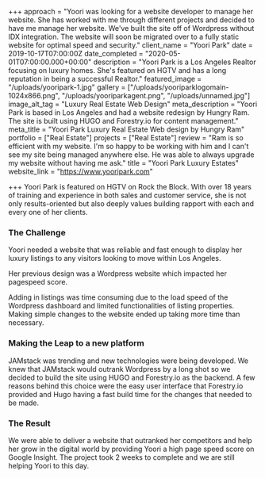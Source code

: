 +++
approach = "Yoori was looking for a website developer to manage her website. She has worked with me through different projects and decided to have me manage her website. We've built the site off of Wordpress without IDX integration. The website will soon be migrated over to a fully static website for optimal speed and security."
client_name = "Yoori Park"
date = 2019-10-17T07:00:00Z
date_completed = "2020-05-01T07:00:00.000+00:00"
description = "Yoori Park is a Los Angeles Realtor focusing on luxury homes. She's featured on HGTV and has a long reputation in being a successful Realtor."
featured_image = "/uploads/yooripark-1.jpg"
gallery = ["/uploads/yooriparklogomain-1024x866.png", "/uploads/yooriparkagent.png", "/uploads/unnamed.jpg"]
image_alt_tag = "Luxury Real Estate Web Design"
meta_description = "Yoori Park is based in Los Angeles and had a website redesign by Hungry Ram. The site is built using HUGO and Forestry.io for content management."
meta_title = "Yoori Park Luxury Real Estate Web design by Hungry Ram"
portfolio = ["Real Estate"]
projects = ["Real Estate"]
review = "Ram is so efficient with my website. I'm so happy to be working with him and I can't see my site being managed anywhere else. He was able to always upgrade my website without having me ask."
title = "Yoori Park Luxury Estates"
website_link = "https://www.yooripark.com"

+++
Yoori Park is featured on HGTV on Rock the Block. With over 18 years of training and experience in both sales and customer service, she is not only results-oriented but also deeply values building rapport with each and every one of her clients.

### The Challenge

Yoori needed a website that was reliable and fast enough to display her luxury listings to any visitors looking to move within Los Angeles.

Her previous design was a Wordpress website which impacted her pagespeed score.

Adding in listings was time consuming due to the load speed of the Wordpress dashboard and limited functionalities of listing properties. Making simple changes to the website ended up taking more time than necessary.

### Making the Leap to a new platform

JAMstack was trending and new technologies were being developed. We knew that JAMstack would outrank Wordpress by a long shot so we decided to build the site using HUGO and Forestry.io as the backend. A few reasons behind this choice were the easy user interface that Forestry.io provided and Hugo having a fast build time for the changes that needed to be made.

### The Result

We were able to deliver a website that outranked her competitors and help her grow in the digital world by providing Yoori a high page speed score on Google Insight. The project took 2 weeks to complete and we are still helping Yoori to this day.